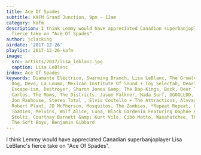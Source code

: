 ```yaml
---
title: Ace Of Spades
subtitle: KAFM Grand Junction, 9pm - 12am
category: kafm
description: I think Lemmy would have appreciated Canadian superbanjoplayer Lisa LeBlanc's
  fierce take on "Ace Of Spades".
author: jclacking
airdate: '2017-12-26'
playlist: 2017-12-26-kafm
image:
  src: artists/2017/lisa_leblanc.jpg
  caption: Lisa LeBlanc
index: Ace Of Spades
keywords: Diamante Eléctrico, Swarming Branch, Lisa LeBlanc, The Growlers, A Giant
  Dog, Devo, La Louma, Mexican Institute Of Sound + Toy Selectah, Dearly Beloved,
  Escape-ism, Destroyer, Sharon Jones &amp; The Dap-Kings, Beck, Deer Tick, Wendy
  Carlos, The Moms, The Districts, Jason Falkner, Nada Surf, GGOOLLDD, Sugarcubes,
  Jon Rauhouse, Stereo Total , Elvis Costello + The Attractions, Alvvays, The Hives,
  Robert Plant, JD McPherson, Mosquitos, The Zombies, *Repeat Repeat, Langhorne Slim,
  Toadies, Melvins, Wolf Alice, Luna, Black Gardenia Featuring Daphne Roubini, Kelley
  Stoltz, Courtney Barnett &amp; Kurt Vile, Cibo Matto, Waxahatchee, Thee Oh Sees,
  The Soft Boys, Benjamin Gibbard
---
```

I think Lemmy would have appreciated Canadian superbanjoplayer Lisa LeBlanc's fierce take on "Ace Of Spades".
